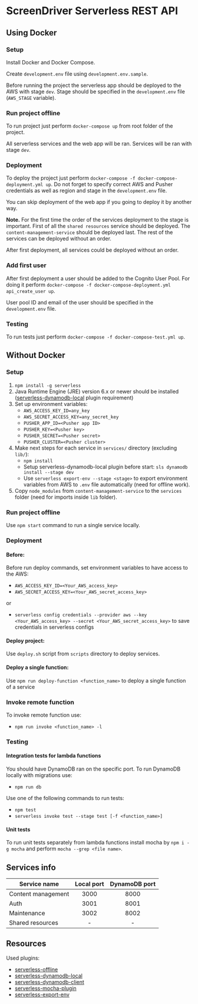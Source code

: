 # ScreenDriver Serverless REST API

## Using Docker

### Setup

Install Docker and Docker Compose.

Create `development.env` file using `development.env.sample`.

Before running the project the serverless app should be deployed to the AWS with stage `dev`. 
Stage should be specified in the `development.env` file (`AWS_STAGE` variable).   

### Run project offline

To run project just perform `docker-compose up` from root folder of the project.

All serverless services and the web app will be ran. Services will be ran with stage `dev`.

### Deployment

To deploy the project just perform `docker-compose -f docker-compose-deployment.yml up`. 
Do not forget to specify correct AWS and Pusher credentials as well as region and stage in the `development.env` file.

You can skip deployment of the web app if you going to deploy it by another way.

**Note.** For the first time the order of the services deployment to the stage is important. 
First of all the `shared resources` service should be deployed. The `content-management-service` should be deployed last. 
The rest of the services can be deployed without an order.

After first deployment, all services could be deployed without an order.

### Add first user
After first deployment a user should be added to the Cognito User Pool.
For doing it perform `docker-compose -f docker-compose-deployment.yml api_create_user up`.

User pool ID and email of the user should be specified in the `development.env` file.

### Testing

To run tests just perform `docker-compose -f docker-compose-test.yml up`.

## Without Docker

### Setup

1. `npm install -g serverless` 
1. Java Runtime Engine (JRE) version 6.x or newer should be installed 
([serverless-dynamodb-local](https://www.npmjs.com/package/serverless-dynamodb-local#this-plugin-requires) plugin requirement)
1. Set up environment variables:
    * `AWS_ACCESS_KEY_ID=any_key`
    * `AWS_SECRET_ACCESS_KEY=any_secret_key`
    * `PUSHER_APP_ID=<Pusher app ID>`
    * `PUSHER_KEY=<Pusher key>`
    * `PUSHER_SECRET=<Pusher secret>`
    * `PUSHER_CLUSTER=<Pusher cluster>`
1. Make next steps for each service in `services/` directory (excluding `lib/`):
    * `npm install`
    * Setup serverless-dynamodb-local plugin before start: `sls dynamodb install --stage dev`
    * Use `serverless export-env --stage <stage>` to export environment variables from AWS to `.env` file automatically 
    (need for offline work).
1. Copy `node_modules` from `content-management-service` to the `services` folder (need for imports inside `lib` folder).    

### Run project offline

Use `npm start` command to run a single service locally.

### Deployment
#### Before:
Before run deploy commands, set environment variables to have access to the AWS:
* `AWS_ACCESS_KEY_ID=<Your_AWS_access_key>`
* `AWS_SECRET_ACCESS_KEY=<Your_AWS_secret_access_key>`

or 

* `serverless config credentials --provider aws --key <Your_AWS_access_key> --secret <Your_AWS_secret_access_key>` to save credentials in serverless configs

#### Deploy project:
Use `deploy.sh` script from `scripts` directory to deploy services.

#### Deploy a single function:
Use `npm run deploy-function <function_name>` to deploy a single function of a service

### Invoke remote function
To invoke remote function use:
* `npm run invoke <function_name> -l`

### Testing
#### Integration tests for lambda functions

You should have DynamoDB ran on the specific port. 
To run DynamoDB locally with migrations use:
* `npm run db`

Use one of the following commands to run tests:
* `npm test`
* `serverless invoke test --stage test [-f <function_name>]`

#### Unit tests

To run unit tests separately from lambda functions install mocha by `npm i -g mocha` and perform `mocha --grep <file name>`.

## Services info

| Service name       | Local port | DynamoDB port |
| -------------------|:----------:|:-------------:|
| Content management | 3000       | 8000          |
| Auth               | 3001       | 8001          |
| Maintenance        | 3002       | 8002          |
| Shared resources   | -          | -             |

## Resources
Used plugins:

* [serverless-offline](https://github.com/dherault/serverless-offline)
* [serverless-dynamodb-local](https://github.com/99xt/serverless-dynamodb-local)
* [serverless-dynamodb-client](https://github.com/99xt/serverless-dynamodb-client)
* [serverless-mocha-plugin](https://github.com/SC5/serverless-mocha-plugin)
* [serverless-export-env](https://github.com/arabold/serverless-export-env)
